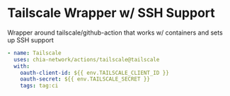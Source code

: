# Tailscale Wrapper w/ SSH Support

Wrapper around tailscale/github-action that works w/ containers and sets up SSH support

```yaml
- name: Tailscale
  uses: chia-network/actions/tailscale@tailscale
  with:
    oauth-client-id: ${{ env.TAILSCALE_CLIENT_ID }}
    oauth-secret: ${{ env.TAILSCALE_SECRET }}
    tags: tag:ci
```
